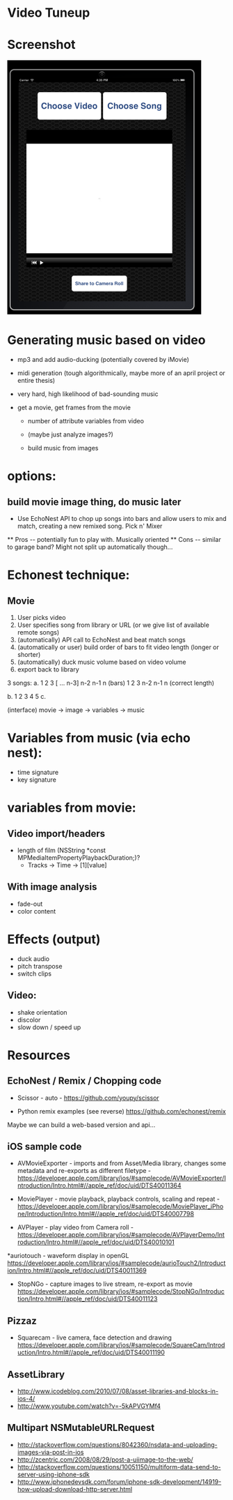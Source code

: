 # Video Tuneup

# Screenshot

![](https://github.com/bcjordan/Video-Tuneup/raw/master/screenshot.png)

# Generating music based on video
  * mp3 and add audio-ducking (potentially covered by iMovie)
  * midi generation (tough algorithmically, maybe more of an april project or entire thesis)
  * very hard, high likelihood of bad-sounding music
  
* get a movie, get frames from the movie
  * number of attribute variables from video

  * (maybe just analyze images?)
  * build music from images

# options:
## build movie image thing, do music later

* Use EchoNest API to chop up songs into bars and allow users to mix and match, creating a new remixed song.  Pick n' Mixer

** Pros -- potentially fun to play with. Musically oriented
** Cons -- similar to garage band? Might not split up automatically though...

# Echonest technique:

## Movie
1. User picks video 
2. User specifies song from library or URL (or we give list of available remote songs)
3. (automatically) API call to EchoNest and beat match songs
4. (automatically or user) build order of bars to fit video length (longer or shorter)
5. (automatically) duck music volume based on video volume
6. export back to library

3 songs:
a. 1  2  3 [ … n-3]  n-2  n-1 n (bars)
1 2 3 n-2 n-1 n (correct length)

b.  1  2  3  4  5 
c.  

(interface)
movie -> image -> variables -> music

# Variables from music (via echo nest):
* time signature
* key signature


# variables from movie:
## Video import/headers
* length of film (NSString *const MPMediaItemPropertyPlaybackDuration;)?
  - Tracks -> Time -> [1][value]

## With image analysis
* fade-out
* color content

# Effects (output)
* duck audio
* pitch transpose
* switch clips

## Video:
* shake orientation
* discolor
* slow down / speed up


# Resources

## EchoNest / Remix / Chopping code
* Scissor - auto -  https://github.com/youpy/scissor

* Python remix examples (see reverse) https://github.com/echonest/remix

Maybe we can build a web-based version and api…


## iOS sample code

* AVMovieExporter - imports and from Asset/Media library, changes some metadata and re-exports as different filetype - https://developer.apple.com/library/ios/#samplecode/AVMovieExporter/Introduction/Intro.html#//apple_ref/doc/uid/DTS40011364

* MoviePlayer - movie playback, playback controls, scaling and repeat - https://developer.apple.com/library/ios/#samplecode/MoviePlayer_iPhone/Introduction/Intro.html#//apple_ref/doc/uid/DTS40007798

* AVPlayer - play video from Camera roll - https://developer.apple.com/library/ios/#samplecode/AVPlayerDemo/Introduction/Intro.html#//apple_ref/doc/uid/DTS40010101

*auriotouch - waveform display in openGL https://developer.apple.com/library/ios/#samplecode/aurioTouch2/Introduction/Intro.html#//apple_ref/doc/uid/DTS40011369

* StopNGo - capture images to live stream, re-export as movie https://developer.apple.com/library/ios/#samplecode/StopNGo/Introduction/Intro.html#//apple_ref/doc/uid/DTS40011123

## Pizzaz
* Squarecam - live camera, face detection and drawing https://developer.apple.com/library/ios/#samplecode/SquareCam/Introduction/Intro.html#//apple_ref/doc/uid/DTS40011190


## AssetLibrary
* http://www.icodeblog.com/2010/07/08/asset-libraries-and-blocks-in-ios-4/
* http://www.youtube.com/watch?v=-5kAPVGYMf4

## Multipart NSMutableURLRequest
* http://stackoverflow.com/questions/8042360/nsdata-and-uploading-images-via-post-in-ios
* http://zcentric.com/2008/08/29/post-a-uiimage-to-the-web/
* http://stackoverflow.com/questions/10051150/multiform-data-send-to-server-using-iphone-sdk
* http://www.iphonedevsdk.com/forum/iphone-sdk-development/14919-how-upload-download-http-server.html

